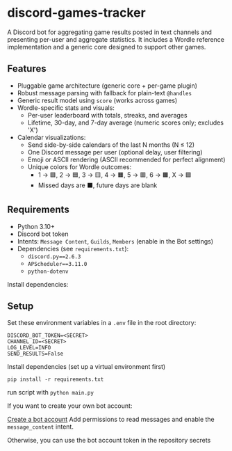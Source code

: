 # discord-games-tracker

A Discord bot for aggregating game results posted in text channels and presenting per-user and aggregate statistics. It includes a Wordle reference implementation and a generic core designed to support other games.

## Features

- Pluggable game architecture (generic core + per-game plugin)
- Robust message parsing with fallback for plain-text `@handles`
- Generic result model using `score` (works across games)
- Wordle-specific stats and visuals:
  - Per-user leaderboard with totals, streaks, and averages
  - Lifetime, 30-day, and 7-day average (numeric scores only; excludes 'X')
- Calendar visualizations:
  - Send side-by-side calendars of the last N months (N ≤ 12)
  - One Discord message per user (optional delay, user filtering)
  - Emoji or ASCII rendering (ASCII recommended for perfect alignment)
  - Unique colors for Wordle outcomes:
    - 1 → 🟩, 2 → 🟦, 3 → 🟨, 4 → 🟧, 5 → 🟥, 6 → 🟫, X → 🟪
    - Missed days are ⬛, future days are blank

## Requirements

- Python 3.10+
- Discord bot token
- Intents: `Message Content`, `Guilds`, `Members` (enable in the Bot settings)
- Dependencies (see `requirements.txt`):
  - `discord.py==2.6.3`
  - `APScheduler==3.11.0`
  - `python-dotenv`

Install dependencies:

## Setup

Set these environment variables in a `.env` file in the root directory:

```
DISCORD_BOT_TOKEN=<SECRET>
CHANNEL_ID=<SECRET>
LOG_LEVEL=INFO
SEND_RESULTS=False
```

Install dependencies (set up a virtual environment first)
```
pip install -r requirements.txt
```


run script with `python main.py`


If you want to create your own bot account:

[Create a bot account](https://discordpy.readthedocs.io/en/stable/discord.html)
Add permissions to read messages and enable the `message_content` intent.


Otherwise, you can use the bot account token in the repository secrets 


